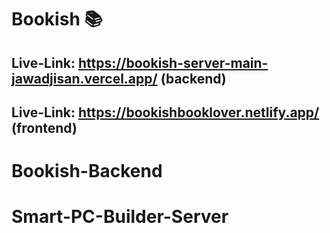 # Bookish 📚

## Live-Link: https://bookish-server-main-jawadjisan.vercel.app/ (backend)

## Live-Link: https://bookishbooklover.netlify.app/ (frontend)

# Bookish-Backend
# Smart-PC-Builder-Server
